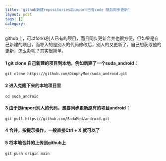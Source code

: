```yaml
---
title: 'github新建repositories后import已有code 随后同步更新'
layout: post
tags: []
category: 
---
```

github上，可以forks别人已有的项目，而且同步更新合并也很方便，但如果是自己新建的项目，而导入的是别人的代码修改后，别人的又更新了，自己想获取他的更新，怎么办呢？其实很简单。

#### 1 git clone 自己新建的项目到本地，例如新建了一个suda_android：
`git clone https://github.com/DinphyMod/suda_android.git`

#### 2 进入克隆下来的本地项目里
`cd suda_android`

#### 3 由于是import别人的代码，想要同步更新原有的项目android：
`git pull https://github.com/SudaMod/android.git`

#### 4 合并，按提示操作，一般直接Ctrl + X 就可以了

#### 5 将本地合并的上传到github上
`git push origin main `